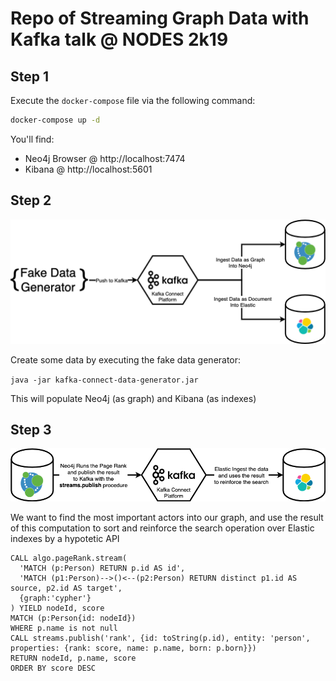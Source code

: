 # Repo of Streaming Graph Data with Kafka talk @ NODES 2k19

## Step 1

Execute the `docker-compose` file via the following command:

```bash
docker-compose up -d
```

You'll find:

* Neo4j Browser @ http://localhost:7474
* Kibana @ http://localhost:5601

## Step 2

<img src="https://github.com/conker84/nodes-2k19/raw/master/neo-kafka-elastic.1.png">

Create some data by executing the fake data generator:

`java -jar kafka-connect-data-generator.jar`

This will populate Neo4j (as graph) and Kibana (as indexes)

## Step 3

<img src="https://github.com/conker84/nodes-2k19/raw/master/neo-kafka-elastic.2.png">

We want to find the most important actors into our graph, and use the result of this computation to sort and reinforce the search operation over Elastic indexes by a hypotetic API

```cypher
CALL algo.pageRank.stream(
  'MATCH (p:Person) RETURN p.id AS id',
  'MATCH (p1:Person)-->()<--(p2:Person) RETURN distinct p1.id AS source, p2.id AS target',
  {graph:'cypher'}
) YIELD nodeId, score
MATCH (p:Person{id: nodeId})
WHERE p.name is not null
CALL streams.publish('rank', {id: toString(p.id), entity: 'person', properties: {rank: score, name: p.name, born: p.born}})
RETURN nodeId, p.name, score
ORDER BY score DESC
```
